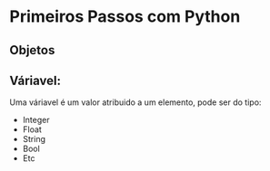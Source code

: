 # Primeiros Passos com Python

## Objetos


## Váriavel:

Uma váriavel é um valor atribuido a um elemento, pode ser do tipo:

* Integer
* Float
* String
* Bool
* Etc
